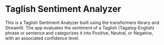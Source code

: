 # Taglish Sentiment Analyzer
This is a Taglish Sentiment Analyzer built using the transformers library and Streamlit. The app evaluates the sentiment of a Taglish (Tagalog-English) phrase or sentence and categorizes it into Positive, Neutral, or Negative, with an associated confidence level.
